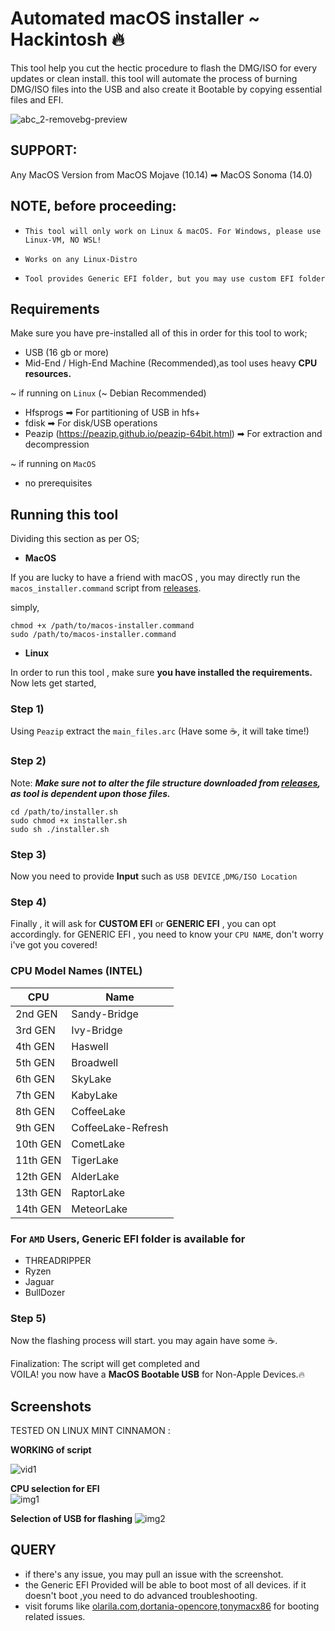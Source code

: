 
# Automated macOS installer ~ Hackintosh 🔥

This tool help you cut the hectic procedure to flash the DMG/ISO for every updates or clean install. this tool will automate the process of burning DMG/ISO files into the USB and also create it Bootable by copying essential files and EFI. 

  ![abc_2-removebg-preview](https://github.com/user-attachments/assets/78b29f06-2dcd-4b26-b078-dfd5e4d23638) 


## SUPPORT:
Any MacOS Version from
MacOS Mojave (10.14) ➡ MacOS Sonoma (14.0)
## NOTE, before proceeding:
- `This tool will only work on Linux & macOS. For Windows, please use Linux-VM, NO WSL!`

- `Works on any Linux-Distro`

- `Tool provides Generic EFI folder, but you may use custom EFI folder`
## Requirements
Make sure you have pre-installed all of this in order for this tool to work;
- USB (16 gb or more)
- Mid-End / High-End Machine (Recommended),as tool uses heavy **CPU resources.**
 
~ if running on `Linux` (~ Debian Recommended)
- Hfsprogs ➡  For partitioning of USB in hfs+
- fdisk ➡  For disk/USB operations 
- Peazip (https://peazip.github.io/peazip-64bit.html)  ➡ For extraction and decompression 

~ if running on `MacOS`
- no prerequisites 


## Running this tool

Dividing this section as per OS;

- **MacOS** 

If you are lucky to have a friend with macOS , you may directly run the `macos_installer.command` script from  [releases](https://github.com/Cdude1909/Automated-MacOS-Installer/releases/). 

simply,  

```
chmod +x /path/to/macos-installer.command
sudo /path/to/macos-installer.command
```
- **Linux**

In order to run this tool , make sure **you have installed the requirements.**
Now lets get started,

### Step 1)
 Using `Peazip` extract the `main_files.arc` (Have some ☕️, it will take time!)
### Step 2)
Note: 
***Make sure not to alter the file structure downloaded from 
[releases](https://github.com/Cdude1909/Automated-MacOS-Installer/releases/), as tool is dependent upon those files.***


```
cd /path/to/installer.sh
sudo chmod +x installer.sh
sudo sh ./installer.sh
```
### Step 3)
 Now you need to provide **Input** such as  `USB DEVICE` ,`DMG/ISO Location`
### Step 4)
 Finally , it will ask for **CUSTOM EFI** or **GENERIC EFI** ,
 you can opt accordingly.
 for GENERIC EFI , you need to know your `CPU NAME`, don't worry i've got you covered! 
 ### CPU Model Names (**INTEL**)

| CPU             | Name                                                                |
| ----------------- | ------------------------------------------------------------------ |
| 2nd GEN| Sandy-Bridge|
| 3rd GEN| Ivy-Bridge|
| 4th GEN| Haswell|
| 5th GEN| Broadwell|
| 6th GEN| SkyLake |
| 7th GEN| KabyLake|
| 8th GEN| CoffeeLake|
| 9th GEN| CoffeeLake-Refresh|
| 10th GEN| CometLake|
|11th GEN| TigerLake|
|12th GEN| AlderLake|
|13th GEN| RaptorLake|
|14th GEN| MeteorLake|

### For `AMD` Users, Generic EFI folder is available for 
- THREADRIPPER
- Ryzen
- Jaguar
- BullDozer 

### Step 5)
Now the flashing process will start. you may again have some ☕️.

Finalization: The script will get completed and    
VOILA! you now have a **MacOS Bootable USB** for Non-Apple Devices.🔥


## Screenshots

TESTED ON LINUX MINT CINNAMON :   
 
 **WORKING of script**
 
![vid1](https://github.com/user-attachments/assets/811d7c26-ba81-4529-84c5-11cd66db36eb)  

 **CPU selection for EFI**    
![img1](https://github.com/user-attachments/assets/916cd511-e037-4b12-9b96-db4eea9c70d1)         

**Selection of USB for flashing**
![img2](https://github.com/user-attachments/assets/bbcf7e72-3684-45d0-ac89-d488d40b0e37)


## QUERY
- if there's any issue, you may pull an issue with the screenshot.
- the Generic EFI Provided will be able to boot most of all devices. if it doesn't boot ,you need to do advanced troubleshooting.
- visit forums like [olarila.com](https://olarila.com),[dortania-opencore](https://dortania.github.io/OpenCore-Install-Guide/troubleshooting/troubleshooting.html),[tonymacx86](https://www.tonymacx86.com) for booting related issues.
